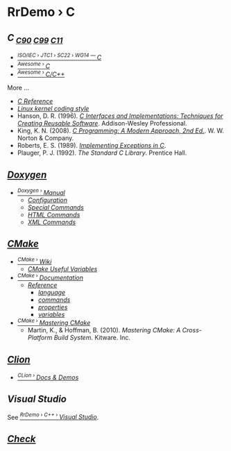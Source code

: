 # RrDemo › C

## *C*<sub> [*C90*](http://iso.org/iso/catalogue_detail.htm?csnumber=17782 "ISO/IEC 9899:1990") [*C99*](http://iso.org/iso/catalogue_detail.htm?csnumber=29237 "ISO/IEC 9899:1999") [*C11*](http://iso.org/iso/catalogue_detail.htm?csnumber=57853 "ISO/IEC 9899:2011")</sub>
- [<sup>*ISO/IEC* › *JTC1* › *SC22* › *WG14* — </sup>*C*](http://open-std.org/jtc1/sc22/wg14/)
- [<sup>*Awesome* › </sup>*C*](http://notabug.org/koz.ross/awesome-c)
- [<sup>*Awesome* › </sup>*C/C++*](http://fffaraz.github.io/awesome-cpp/)

More ...
- [*C Reference*](http://cppreference.com/w/c)
- [*Linux kernel coding style*](http://kernel.org/doc/Documentation/CodingStyle)
- Hanson, D. R. (1996). [*C Interfaces and Implementations: Techniques for Creating Reusable Software*](http://github.com/drh/cii). Addison-Wesley Professional.
- King, K. N. (2008). [*C Programming: A Modern Approach, 2nd Ed.*](http://knking.com/books/c2). W. W. Norton & Company.
- Roberts, E. S. (1989). [*Implementing Exceptions in C*](http://hpl.hp.com/techreports/Compaq-DEC/SRC-RR-40.pdf).
- Plauger, P. J. (1992). *The Standard C Library*. Prentice Hall.

## [*Doxygen*](http://doxygen.org/)
- [<sup>*Doxygen* › </sup>*Manual*](http://doxygen.org/manual/)
    - [*Configuration*](http://doxygen.org/manual/config.html)
    - [*Special Commands*](http://doxygen.org/manual/commands.html)
    - [*HTML Commands*](http://doxygen.org/manual/htmlcmds.html)
    - [*XML Commands*](http://doxygen.org/manual/xmlcmds.html)

## [*CMake*](http://cmake.org/)
- [<sup>*CMake* › </sup>*Wiki*](http://cmake.org/Wiki/CMake)
    - [*CMake Useful Variables*](http://cmake.org/Wiki/CMake_Useful_Variables)
- [<sup>*CMake* › </sup>*Documentation*](http://cmake.org/documentation/)
    - [*Reference*](http://cmake.org/cmake/help/latest/)
        - [*language*](http://cmake.org/cmake/help/latest/manual/cmake-language.7.html)
        - [*commands*](http://cmake.org/cmake/help/latest/manual/cmake-commands.7.html)
        - [*properties*](http://cmake.org/cmake/help/latest/manual/cmake-properties.7.html)
        - [*variables*](http://cmake.org/cmake/help/latest/manual/cmake-variables.7.html)
- [<sup>*CMake* › </sup>*Mastering CMake*](http://kitware.com/products/books.php)
    - Martin, K., & Hoffman, B. (2010). *Mastering CMake: A Cross-Platform Build System*. Kitware. Inc.

## [*Clion*](http://jetbrains.com/clion/)
- [<sup>*CLion* › </sup>*Docs & Demos*](http://www.jetbrains.com/clion/documentation/)

## *Visual Studio*
See [<sup>*RrDemo* › *C++* › </sup>*Visual Studio*](../cpp/readme.md#visual-studio).

## [*Check*](http://github.com/libcheck/check)
